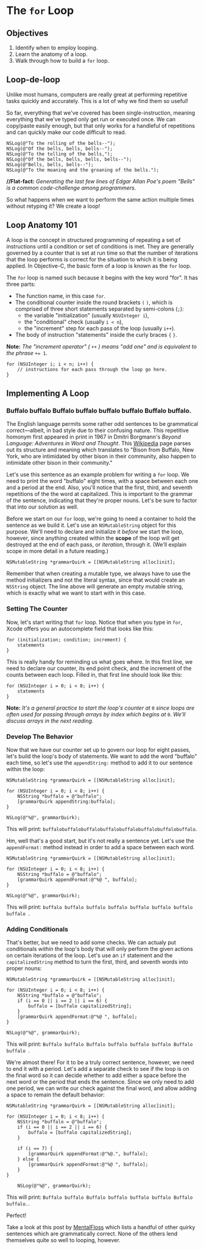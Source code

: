 # The `for` Loop

## Objectives

1. Identify when to employ looping.
2. Learn the anatomy of a loop.
3. Walk through how to build a `for` loop.

## Loop-de-loop

Unlike most humans, computers are really great at performing repetitive tasks quickly and accurately. This is a lot of why we find them so useful!

So far, everything that we've covered has been single-instruction, meaning everything that we've typed only get run or executed once. We can copy/paste easily enough, but that only works for a handleful of repetitions and can quickly make our code difficult to read.

```objc
NSLog(@"To the rolling of the bells--");
NSLog(@"Of the bells, bells, bells--");
NSLog(@"To the tolling of the bells,");
NSLog(@"Of the bells, bells, bells, bells--");
NSLog(@"Bells, bells, bells--");
NSLog(@"To the moaning and the groaning of the bells.");
```
**//Flat-fact:** *Generating the last few lines of Edgar Allan Poe's poem "Bells" is a common code-challenge among programmers.*

So what happens when we want to perform the same action multiple times without retyping it? We create a loop!

## Loop Anatomy 101

A loop is the concept in structured programming of repeating a set of instructions until a condition or set of conditions is met. They are generally governed by a counter that is set at run time so that the number of iterations that the loop performs is correct for the situation to which it is being applied. In Objective-C, the basic form of a loop is known as the `for` loop.

The `for` loop is named such because it begins with the key word "for". It has three parts: 

  * The function name, in this case `for`.
  * The conditional counter inside the round brackets `(` `)`, which is comprised of three short statements separated by semi-colons (`;`):
      - the variable "initialization" (usually `NSUInteger i`),
      - the "conditional" check (usually `i < n`),
      - the "increment" step for each pass of the loop (usually `i++`).
  * The body of instruction "statements" inside the curly braces `{` `}`.

**Note:** *The "increment operator" (* `++` *) means "add one" and is equivalent to the phrase* `+= 1`.

```objc
for (NSUInteger i; i < n; i++) {
    // instructions for each pass through the loop go here.
}
```

## Implementing A Loop

### Buffalo buffalo Buffalo buffalo buffalo buffalo Buffalo buffalo.

The English language permits some rather odd sentences to be grammatical correct—albeit, in bad style due to their confusing nature. This repetitive homonym first appeared in print in 1967 in Dmitri Borgmann's *Beyond Language: Adventures in Word and Thought*. This [Wikipedia](https://en.wikipedia.org/wiki/Buffalo_buffalo_Buffalo_buffalo_buffalo_buffalo_Buffalo_buffalo) page parses out its structure and meaning which translates to "Bison from Buffalo, New York, who are intimidated by other bison in their community, also happen to intimidate other bison in their community."

Let's use this sentence as an example problem for writing a `for` loop. We need to print the word "buffalo" eight times, with a space between each one and a period at the end. Also, you'll notice that the first, third, and seventh repetitions of the the word at capitalized. This is important to the grammar of the sentence, indicating that they're proper nouns. Let's be sure to factor that into our solution as well.

Before we start on our `for` loop, we're going to need a container to hold the sentence as we build it. Let's use an `NSMutableString` object for this purpose. We'll need to declare and initialize it *before* we start the loop, however, since anything created within the **scope** of the loop will get destroyed at the end of each pass, or *iteration*, through it. (We'll explain scope in more detail in a future reading.)

```objc
NSMutableString *grammarQuirk = [[NSMutableString alloc]init];
```
Remember that when creating a mutable type, we always have to use the method initializers and not the literal syntax, since that would create an `NSString` object. The line above will generate an empty mutable string, which is exactly what we want to start with in this case.
    
### Setting The Counter
    
Now, let's start writing that `for` loop. Notice that when you type in `for`, Xcode offers you an autocomplete field that looks like this:

```objc
for (initialization; condition; increment) {
    statements
}
```
This is really handy for reminding us what goes where. In this first line, we need to declare our counter, its end point check, and the increment of the counts between each loop. Filled in, that first line should look like this:

```objc
for (NSUInteger i = 0; i < 8; i++) {
    statements
}
```
**Note:** *It's a general practice to start the loop's counter at* `0` *since loops are often used for passing through arrays by index which begins at* `0`. *We'll discuss arrays in the next reading.*

### Develop The Behavior

Now that we have our counter set up to govern our loop for eight passes, let's build the loop's body of statements. We want to add the word "buffalo" each time, so let's use the `appendString:` method to add it to our sentence within the loop:

```objc
NSMutableString *grammarQuirk = [[NSMutableString alloc]init];

for (NSUInteger i = 0; i < 8; i++) {
    NSString *buffalo = @"buffalo";
    [grammarQuirk appendString:buffalo];
}

NSLog(@"%@", grammarQuirk);
```
This will print: 
`buffalobuffalobuffalobuffalobuffalobuffalobuffalobuffalo`.

Hm, well that's a good start, but it's not really a sentence yet. Let's use the `appendFormat:` method instead in order to add a space between each word.

```objc
NSMutableString *grammarQuirk = [[NSMutableString alloc]init];

for (NSUInteger i = 0; i < 8; i++) {
    NSString *buffalo = @"buffalo";
    [grammarQuirk appendFormat:@"%@ ", buffalo];
}

NSLog(@"%@", grammarQuirk);
```
This will print: 
`buffalo buffalo buffalo buffalo buffalo buffalo buffalo buffalo `.

### Adding Conditionals

That's better, but we need to add some checks. We can actualy put conditionals *within* the loop's body that will only perform the given actions on certain iterations of the loop. Let's use an `if` statement and the `capitalizedString` method to turn the first, third, and seventh words into proper nouns:

```objc
NSMutableString *grammarQuirk = [[NSMutableString alloc]init];

for (NSUInteger i = 0; i < 8; i++) {
    NSString *buffalo = @"buffalo";
    if (i == 0 || i == 2 || i == 6) {
        buffalo = [buffalo capitalizedString];
    }
    [grammarQuirk appendFormat:@"%@ ", buffalo];
}
    
NSLog(@"%@", grammarQuirk);
```
This will print: 
`Buffalo buffalo Buffalo buffalo buffalo buffalo Buffalo buffalo `.

We're almost there! For it to be a truly correct sentence, however, we need to end it with a period. Let's add a separate check to see if the loop is on the final word so it can decide whether to add either a space before the next word or the period that ends the sentence. Since we only need to add one period, we can write our check against the final word, and allow adding a space to remain the default behavior:

```objc
NSMutableString *grammarQuirk = [[NSMutableString alloc]init];

for (NSUInteger i = 0; i < 8; i++) {
    NSString *buffalo = @"buffalo";
    if (i == 0 || i == 2 || i == 6) {
        buffalo = [buffalo capitalizedString];
    }
    
    if (i == 7) {
        [grammarQuirk appendFormat:@"%@.", buffalo];
    } else {
        [grammarQuirk appendFormat:@"%@ ", buffalo];
    }
}
    
    NSLog(@"%@", grammarQuirk);
```
This will print: 
`Buffalo buffalo Buffalo buffalo buffalo buffalo Buffalo buffalo.`.

Perfect!

Take a look at this post by [MentalFloss](http://mentalfloss.com/article/49238/7-sentences-sound-crazy-are-still-grammatical) which lists a handful of other quirky sentences which are grammatically correct. None of the others lend themselves quite so well to looping, however.
